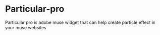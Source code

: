 # Particular-pro
Particular pro is adobe muse widget that can help create particle effect in your muse websites
